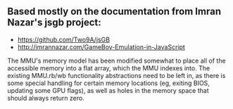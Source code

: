 ## Based mostly on the documentation from Imran Nazar's jsgb project:

- https://github.com/Two9A/jsGB
- http://imrannazar.com/GameBoy-Emulation-in-JavaScript

The MMU's memory model has been modified somewhat to place all of the accessible
memory into a flat array, which the MMU indexes into. The existing MMU.rb/wb
functionality abstractions need to be left in, as there is some special handling
for certain memory locations (eg, exiting BIOS, updating some GPU flags), as well
as holes in the memory space that should always return zero.